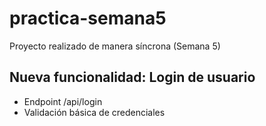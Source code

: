 # practica-semana5
Proyecto realizado de manera síncrona (Semana 5)
## Nueva funcionalidad: Login de usuario
- Endpoint /api/login
- Validación básica de credenciales

